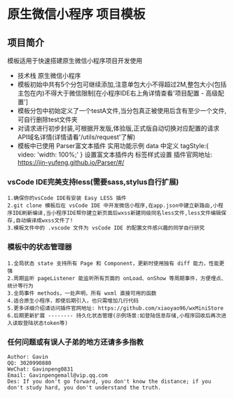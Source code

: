 # 原生微信小程序 项目模板

## 项目简介
模板适用于快速搭建原生微信小程序项目开发使用
- 技术栈 原生微信小程序
- 模板初始中共有5个分包可继续添加,注意单包大小不得超过2M,整包大小(包括主包在内)不得大于微信限制[在小程序IDE右上角详情查看'项目配置 - 高级配置']
- 模板分包中初始定义了一个testA文件,当分包真正被使用后含有至少一个文件,可自行删除test文件夹
- 对请求进行初步封装,可根据开发版,体验版,正式版自动切换对应配置的请求API域名详情(详情请看'/utils/request'了解)
- 模板中已使用 Parser富文本插件 
    实用功能示例 <parser html="{{ html }}" tag-style="{{ tagStyle }}"/>
    data 中定义 tagStyle:{ video: 'width: 100%;' } 设置富文本插件内 标签样式设置
    插件官网地址: https://jin-yufeng.github.io/Parser/#/

### vsCode IDE完美支持less(需要sass,stylus自行扩展)
```
1.确保你的vsCode IDE有安装 Easy LESS 插件
2.git clone 模板后在 vsCode IDE 中开发微信小程序,在app.json中建立新路由,小程序IDE刷新编译,当小程序IDE帮你建立新页面后wxss新建同级同名less文件,less文件编辑保存,自动编译成wxss文件了!
3.模板文件中的 .vscode 文件为 vsCode IDE 的配置文件感兴趣的同学自行研究
```

### 模板中的状态管理器 
```
1.全局状态 state 支持所有 Page 和 Component，更新时使用独有 diff 能力，性能更强
2.周期监听 pageListener 能监听所有页面的 onLoad、onShow 等周期事件，方便埋点、统计等行为
3.全局事件 methods，一处声明，所有 wxml 直接可用的函数
4.适合原生小程序，即使后期引入，也只需增加几行代码
5.更多详细介绍请访问插件官网地址: https://github.com/xiaoyao96/wxMiniStore
6.后期更新扩展 -------- 持久化状态管理(示例场景:如登陆信息存储,小程序回收后再次进入读取登陆状态token等) 
```

### 任何问题或有误人子弟的地方还请多多指教
```
Author: Gavin
QQ: 3020990880
WeChat: Gavinpeng0831
Email: Gavinpengemall@vip.qq.com
Des: If you don't go forward, you don't know the distance; if you don't study hard, you don't understand the truth.
```